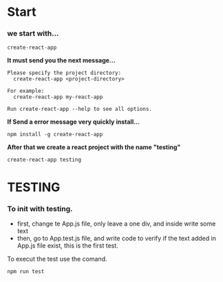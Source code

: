 # Start

### we start with...

    create-react-app
    
**It must send you the next message...**

    Please specify the project directory:
      create-react-app <project-directory>

    For example:
      create-react-app my-react-app

    Run create-react-app --help to see all options.

**If Send a error message very quickly install...**

    npm install -g create-react-app
    
 **After that we create a react project with the name "testing"** 
    
    create-react-app testing
    
# TESTING
### To init with testing.
- first, change te App.js file, only leave a one div, and inside write some text
- then, go to App.test.js file, and write code to verify if the text added in App.js file exist, this is the first test.

To execut the test use the comand.

    npm run test
